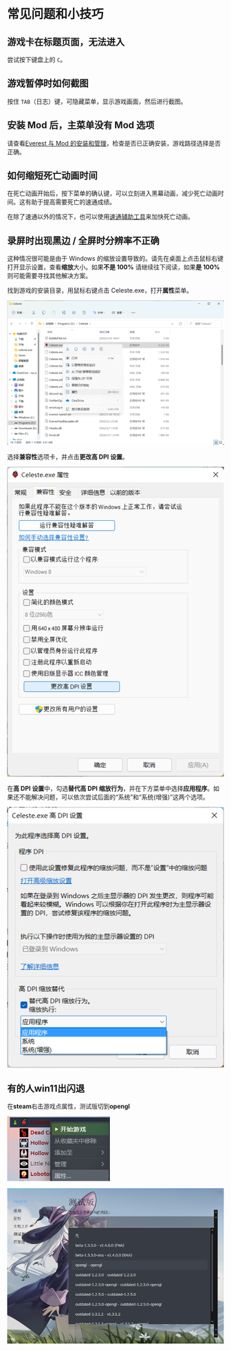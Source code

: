 # 常见问题和小技巧

## 游戏卡在标题页面，无法进入

尝试按下键盘上的 `C`。

## 游戏暂停时如何截图

按住 `TAB`（日志）键，可隐藏菜单，显示游戏画面，然后进行截图。

## 安装 Mod 后，主菜单没有 Mod 选项

请查看[Everest 与 Mod 的安装和管理](zh-cn/Celeste/Mods/Everest_and_mod.md)，检查是否已正确安装，游戏路径选择是否正确。

## 如何缩短死亡动画时间

在死亡动画开始后，按下菜单的确认键，可以立刻进入黑幕动画，减少死亡动画时间。这有助于提高需要死亡的速通成绩。

在除了速通以外的情况下，也可以使用[速通辅助工具](zh-cn/Celeste/Mods/Functional_mod_list.md)来加快死亡动画。

## 录屏时出现黑边 / 全屏时分辨率不正确

这种情况很可能是由于 Windows 的缩放设置导致的。请先在桌面上点击鼠标右键打开显示设置，查看**缩放**大小。如果**不是 100%** 请继续往下阅读，如果**是 100%** 则可能需要寻找其他解决方案。

找到游戏的安装目录，用鼠标右键点击 Celeste.exe，打开**属性**菜单。

![属性菜单](../../img/FAQs/Attribute_menu.png)

选择**兼容性**选项卡，并点击**更改高 DPI 设置**。

![兼容性选项卡](../../img/FAQs/Compatibility_tab.png)

在**高 DPI 设置**中，勾选**替代高 DPI 缩放行为**，并在下方菜单中选择**应用程序**。如果还不能解决问题，可以依次尝试后面的“系统”和“系统(增强)”这两个选项。

![高 DPI 设置](../../img/FAQs/High_DPI_settings.png)

## 有的人win11出闪退
在**steam**右击游戏点属性，测试版切到**opengl**

![属性](../../img/FAQs/steamattribute.png)

![测试版](../../img/FAQs/Betaversion.png)

